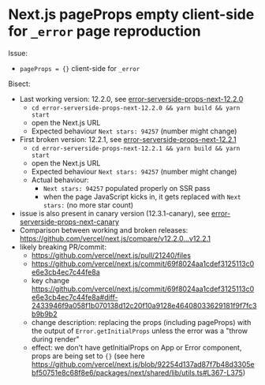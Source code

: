 # Next.js pageProps empty client-side for `_error` page reproduction

Issue: 
- `pageProps = {}` client-side for `_error`

Bisect:
- Last working version: 12.2.0, see [error-serverside-props-next-12.2.0](./error-serverside-props-next-12.2.0)
  - `cd error-serverside-props-next-12.2.0 && yarn build && yarn start`
  - open the Next.js URL
  - Expected behaviour `Next stars: 94257` (number might change)
- First broken version: 12.2.1, see [error-serverside-props-next-12.2.1](./error-serverside-props-next-12.2.1)
  - `cd error-serverside-props-next-12.2.1 && yarn build && yarn start`
  - open the Next.js URL
  - Expected behaviour `Next stars: 94257` (number might change)
  - Actual behaviour: 
    - `Next stars: 94257` populated properly on SSR pass
    - when the page JavaScript kicks in, it gets replaced with `Next stars:` (no more star count)
- issue is also present in canary version (12.3.1-canary), see [error-serverside-props-next-canary](./error-serverside-props-next-canary)
- Comparison between working and broken releases: https://github.com/vercel/next.js/compare/v12.2.0...v12.2.1
- likely breaking PR/commit:
  - https://github.com/vercel/next.js/pull/21240/files
  - https://github.com/vercel/next.js/commit/69f8024aa1cdef3125113c0e6e3cb4ec7c44fe8a
  - key change https://github.com/vercel/next.js/commit/69f8024aa1cdef3125113c0e6e3cb4ec7c44fe8a#diff-2433946f9a058f1b070138d12c20f10a9128e46408033629181f9f7fc3b9b9b2
  - change description: replacing the props (including pageProps) with the output of `Error.getInitialProps` unless the error was a "throw during render"
  - effect: we don't have getInitialProps on App or Error component, props are being set to `{}` (see here https://github.com/vercel/next.js/blob/92254d137ad87f7b48d3305ebf50751e8c68f8e6/packages/next/shared/lib/utils.ts#L367-L375)